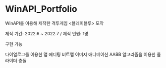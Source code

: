 # WinAPI_Portfolio
WinAPI를 이용해 제작한 격투게임 <블레이블루> 모작

제작 기간: 2022.6 ~ 2022.7 / 
제작 인원: 1명

구현 기능

다이얼로그를 이용한 맵 에디팅
비트맵 이미지 애니메이션
AABB 알고리즘을 이용한 콜라이더 충돌
